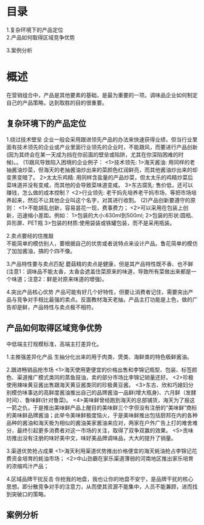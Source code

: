 # 目录
1.复杂环境下的产品定位   
2.产品如何取得区域竞争优势  
 
3.案例分析  

# 概述
在营销组合中，产品是其他要素的基础，是最为重要的一项。调味品企业如何制定自己的产品策略，达到取胜的目的很重要。

## 复杂环境下的产品定位
1.绕过技术壁垒
  企业一般会采用跟进领先产品的办法来快速获得业绩，但当行业里面有技术领先的企业或产业里面行业领先的企业时，不能跟风，而要进行产品创新(因为其终会在某一天成为挡在你前面的壁垒或陷阱，尤其在你深陷困难的时候)。。
  (1)跟风导致陷入困境的企业例子：
    <1>技术领先:
      1>海天酱油: 用同样的老抽酱油炒菜，但海天的老抽酱油炒出来的菜颜色红润鲜亮，而其他酱油炒出来的却变黑变暗了。
      2>太太乐鸡精: 用同样含盐量的产品炒菜，但太太乐的鸡精炒菜后菜味道并没有变咸，而其他的会导致菜味道变咸。
      3>东古腐乳: 售价低，还可以赚钱，怎么做的成本控制？
    <2>行业领先:
      老干妈先培养老干妈市场，等把市场培养起来，然后不让其他企业叫这个名字，对其进行收割。
  (2)产品创新要遵守的原则：
    <1>不能胡乱创新，容易昙花一现，费事费力；
    <2>可以采用在包装上创新，迅速缩小差距。例如：
      1>包装的大小:630ml到500ml;
      2>包装的形状:圆瓶、异形屏、PET瓶
      3>包装的材质:使用袋装或铁罐包装，而不是采用瓶装。

2.卖点要经的住推敲  
  不能简单的模仿别人，要根据自己的优势或者说特点来设计产品。鲁花简单的模仿了加加酱油，搞的个四不像。

3.产品特性要与卖点匹配
  蘑菇精的卖点是健康，但是其产品特性既不香、也不鲜(注意1：调味品不能太香，太香会遮盖住菜原来的味道，导致所有菜做出来都是一个味道；注意2：鲜是对原来味道的增强)。

4.突出产品核心优势
  产品可能有好几个好特性，但要让消费者记住，需要突出产品与竞争对手相比最强的卖点。反面教材海天老抽，产品主打功能是上色，做的广告却是鲜，产品特性与卖点极不相符。

## 产品如何取得区域竞争优势
中低端主打规模标准，高端主打差异化。

1.主推强差异化产品
  生抽分化出来的用于肉类、煲类、海鲜类的特色极鲜酱油。

2.跟进畅销品抢市场
  <1>海天使用更便宜的价格出售和李锦记瓶型、包装、标签颜色、渠道推广模式类同的蒸鱼豉油，卖的部分市场比李锦记销量还好。
  <2>珍极使用辣味黄豆酱出售跟海天黄豆酱类同的珍极黄豆酱。
  <3>东古、欣和巧媳妇分别模仿味事达的高鲜度酱油推出自己的品牌酱油一品鲜(增大瓶身)、六月鲜（发酵时间）、鲁味鲜(针对鲁菜)。
  <4>美味鲜曾经跑到海天的总部铺货，海天为了报这一箭之仇，于是推出美味鲜产品上醒目的美味鲜三个字但没有注册的“美味鲜”商标的美味鲜品牌酱油；此举令美味鲜极度恼火，于是美味鲜推出包括厨邦在内的各种品种的酱油和海天极为相似的酱油美家酱油来应对，两家在户外广告上打的难舍难分，最终引起更多消费者对这一市场的关注，取得了双争双赢的效果。
  <5>贡味坊推出没有注册的味好美中文，味好美品牌调味品，大大的提升了销量。

3.渠道优势抢占成果
  <1>海天利用渠道优势推出价格便宜的海天蚝油抢占李锦记花费资金培育的蚝油市场；
  <2>中山劲霸在家乐渠道薄弱的河南地区推出家乐培育的浓缩鸡汁产品；

4.区域品牌干扰反击
  你抢我的地盘，我也让你的地盘不安宁，是品牌干扰的核心思想。即分散竞争对手的注意力，从而使其资源不能集中，人员不能兼顾，进而找到突破口的策略。

## 案例分析
